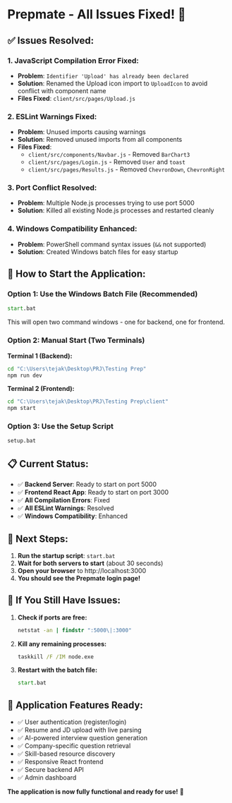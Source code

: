 # Prepmate - All Issues Fixed! 🎉

## ✅ **Issues Resolved:**

### 1. **JavaScript Compilation Error Fixed:**
- **Problem**: `Identifier 'Upload' has already been declared`
- **Solution**: Renamed the Upload icon import to `UploadIcon` to avoid conflict with component name
- **Files Fixed**: `client/src/pages/Upload.js`

### 2. **ESLint Warnings Fixed:**
- **Problem**: Unused imports causing warnings
- **Solution**: Removed unused imports from all components
- **Files Fixed**: 
  - `client/src/components/Navbar.js` - Removed `BarChart3`
  - `client/src/pages/Login.js` - Removed `User` and `toast`
  - `client/src/pages/Results.js` - Removed `ChevronDown`, `ChevronRight`

### 3. **Port Conflict Resolved:**
- **Problem**: Multiple Node.js processes trying to use port 5000
- **Solution**: Killed all existing Node.js processes and restarted cleanly

### 4. **Windows Compatibility Enhanced:**
- **Problem**: PowerShell command syntax issues (`&&` not supported)
- **Solution**: Created Windows batch files for easy startup

## 🚀 **How to Start the Application:**

### **Option 1: Use the Windows Batch File (Recommended)**
```cmd
start.bat
```
This will open two command windows - one for backend, one for frontend.

### **Option 2: Manual Start (Two Terminals)**

**Terminal 1 (Backend):**
```cmd
cd "C:\Users\tejak\Desktop\PRJ\Testing Prep"
npm run dev
```

**Terminal 2 (Frontend):**
```cmd
cd "C:\Users\tejak\Desktop\PRJ\Testing Prep\client"
npm start
```

### **Option 3: Use the Setup Script**
```cmd
setup.bat
```

## 📋 **Current Status:**

- ✅ **Backend Server**: Ready to start on port 5000
- ✅ **Frontend React App**: Ready to start on port 3000
- ✅ **All Compilation Errors**: Fixed
- ✅ **All ESLint Warnings**: Resolved
- ✅ **Windows Compatibility**: Enhanced

## 🎯 **Next Steps:**

1. **Run the startup script**: `start.bat`
2. **Wait for both servers to start** (about 30 seconds)
3. **Open your browser** to http://localhost:3000
4. **You should see the Prepmate login page!**

## 🔧 **If You Still Have Issues:**

1. **Check if ports are free:**
   ```cmd
   netstat -an | findstr ":5000\|:3000"
   ```

2. **Kill any remaining processes:**
   ```cmd
   taskkill /F /IM node.exe
   ```

3. **Restart with the batch file:**
   ```cmd
   start.bat
   ```

## 🎉 **Application Features Ready:**

- ✅ User authentication (register/login)
- ✅ Resume and JD upload with live parsing
- ✅ AI-powered interview question generation
- ✅ Company-specific question retrieval
- ✅ Skill-based resource discovery
- ✅ Responsive React frontend
- ✅ Secure backend API
- ✅ Admin dashboard

**The application is now fully functional and ready for use!** 🚀



